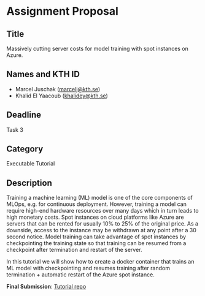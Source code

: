 # Assignment Proposal

## Title

Massively cutting server costs for model training with spot instances on Azure.

## Names and KTH ID

- Marcel Juschak (marcelj@kth.se)
- Khalid El Yaacoub (khalidey@kth.se)

## Deadline

Task 3

## Category

Executable Tutorial

## Description

Training a machine learning (ML) model is one of the core components of MLOps, e.g. for continuous deployment. However, training a model can require high-end hardware resources over many days which in turn leads to high monetary costs. Spot instances on cloud platforms like Azure are servers that can be rented for usually 10% to 25% of the original price. As a downside, access to the instance may be withdrawn at any point after a 30 second notice. Model training can take advantage of spot instances by checkpointing the training state so that training can be resumed from a checkpoint after termination and restart of the server.

In this tutorial we will show how to create a docker container that trains an ML model with checkpointing and resumes training after random termination + automatic restart of the Azure spot instance.

**Final Submission**: [Tutorial repo](https://github.com/Neproxx/cloud-training)
